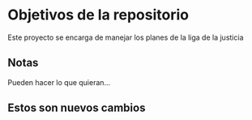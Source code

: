 # Objetivos de la repositorio

Este proyecto se encarga de manejar los planes de la liga de la justicia


## Notas
Pueden hacer lo que quieran...

## Estos son nuevos cambios
